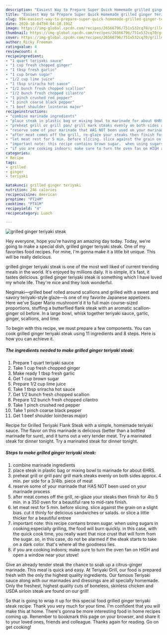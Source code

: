 ```yaml
---
description: "Easiest Way to Prepare Super Quick Homemade grilled ginger teriyaki steak"
title: "Easiest Way to Prepare Super Quick Homemade grilled ginger teriyaki steak"
slug: 994-easiest-way-to-prepare-super-quick-homemade-grilled-ginger-teriyaki-steak
date: 2020-10-04T04:04:18.191Z
image: https://img-global.cpcdn.com/recipes/26566796/751x532cq70/grilled-ginger-teriyaki-steak-recipe-main-photo.jpg
thumbnail: https://img-global.cpcdn.com/recipes/26566796/751x532cq70/grilled-ginger-teriyaki-steak-recipe-main-photo.jpg
cover: https://img-global.cpcdn.com/recipes/26566796/751x532cq70/grilled-ginger-teriyaki-steak-recipe-main-photo.jpg
author: Ricky Freeman
ratingvalue: 4
reviewcount: 4
recipeingredient:
- "1 quart teriyaki sauce"
- "1 cup fresh chopped ginger"
- "1 tbsp fresh garlic"
- "1 cup brown sugar"
- "1/2 cup lime juice"
- "1 tbsp sriracha hot sauce"
- "1/2 bunch fresh chopped scallion"
- "1/2 bunch fresh chopped cilantro"
- "1 pinch crushed red pepper"
- "1 pinch coarse black pepper"
- "1 beef shoulder lointeras major"
recipeinstructions:
- "combine marinade ingredients"
- "place steak in plastic bag or mixing bowl to marinade for about 6HRS."
- "preheat grill or grill pan/ grill mark steaks evenly on both sides approx. 4 min. per side for a 3/4lb. piece of meat"
- "reserve some of your marinade that HAS NOT been used on your marinade process"
- "after meat comes off the grill, re-glaze your steaks then finish for 4to 5 min. in a 350 oven for a beautiful rare to mid-rare finish."
- "let meat rest for 5 min. before slicing. slice against the grain on a slight bias. cut it thinly for delicious sandwiches or salads. or slice a little thicker for a beautiful entree"
- "important note: this recipe contains brown sugar.  when using sugars in cooking;especially grilling, the food will burn quickly. in this case, with the quick cook time, you really want that nice crust that will form from the sugar. so, in this case,  do not be alarmed if the steak starts to take on a dark color. that&#39;s where all the goodness lies."
- "if you are cooking indoors; make sure to turn the oven fan on HIGH and open a window near your stove!"
categories:
- Recipe
tags:
- grilled
- ginger
- teriyaki

katakunci: grilled ginger teriyaki 
nutrition: 246 calories
recipecuisine: American
preptime: "PT24M"
cooktime: "PT41M"
recipeyield: "4"
recipecategory: Lunch

---
```



![grilled ginger teriyaki steak](https://img-global.cpcdn.com/recipes/26566796/751x532cq70/grilled-ginger-teriyaki-steak-recipe-main-photo.jpg)

Hey everyone, hope you're having an amazing day today. Today, we're going to make a special dish, grilled ginger teriyaki steak. One of my favorites food recipes. For mine, I'm gonna make it a little bit unique. This will be really delicious.

grilled ginger teriyaki steak is one of the most well liked of current trending meals in the world. It's enjoyed by millions daily. It is simple, it's fast, it tastes delicious. grilled ginger teriyaki steak is something which I have loved my whole life. They're nice and they look wonderful.

Negimaki—grilled beef rolled around scallions and grilled with a sweet and savory teriyaki-style glaze—is one of my favorite Japanese appetizers. Here we&#39;ve Super Mario mushroom&#39;d it to full main course-sized proportions, stuffing a butterflied flank steak with an aromatic scallion-ginger oil before. In a large bowl, whisk together teriyaki sauce, garlic, ginger, scallions, and lime.


To begin with this recipe, we must prepare a few components. You can cook grilled ginger teriyaki steak using 11 ingredients and 8 steps. Here is how you can achieve it.

<!--inarticleads1-->

##### The ingredients needed to make grilled ginger teriyaki steak:

1. Prepare 1 quart teriyaki sauce
1. Take 1 cup fresh chopped ginger
1. Make ready 1 tbsp fresh garlic
1. Get 1 cup brown sugar
1. Prepare 1/2 cup lime juice
1. Take 1 tbsp sriracha hot sauce
1. Get 1/2 bunch fresh chopped scallion
1. Prepare 1/2 bunch fresh chopped cilantro
1. Take 1 pinch crushed red pepper
1. Take 1 pinch coarse black pepper
1. Get 1 beef shoulder loin(teras major)


Recipe for Grilled Teriyaki Flank Steak with a simple, homemade teriyaki sauce. The flavor on this marinade is delicious (better than a bottled marinade for sure), and it turns out a very tender meat. Try a marinated steak for dinner tonight. Try a marinated steak for dinner tonight. 

<!--inarticleads2-->

##### Steps to make grilled ginger teriyaki steak:

1. combine marinade ingredients
1. place steak in plastic bag or mixing bowl to marinade for about 6HRS.
1. preheat grill or grill pan/ grill mark steaks evenly on both sides approx. 4 min. per side for a 3/4lb. piece of meat
1. reserve some of your marinade that HAS NOT been used on your marinade process
1. after meat comes off the grill, re-glaze your steaks then finish for 4to 5 min. in a 350 oven for a beautiful rare to mid-rare finish.
1. let meat rest for 5 min. before slicing. slice against the grain on a slight bias. cut it thinly for delicious sandwiches or salads. or slice a little thicker for a beautiful entree
1. important note: this recipe contains brown sugar.  when using sugars in cooking;especially grilling, the food will burn quickly. in this case, with the quick cook time, you really want that nice crust that will form from the sugar. so, in this case,  do not be alarmed if the steak starts to take on a dark color. that&#39;s where all the goodness lies.
1. if you are cooking indoors; make sure to turn the oven fan on HIGH and open a window near your stove!


Give an already tender steak the chance to soak up a citrus-ginger marinade. This meal is quick and easy. At Teriyaki Grill, our food is prepared fresh with the only the highest quality ingredients. Our famous Teriyaki sauce along with our marinades and dressings are all specially homemade. Only the freshest, highest quality cuts of boneless, skinless chicken and USDA sirloin steak are found on our grill! 

So that is going to wrap it up for this special food grilled ginger teriyaki steak recipe. Thank you very much for your time. I'm confident that you will make this at home. There's gonna be more interesting food in home recipes coming up. Remember to bookmark this page on your browser, and share it to your loved ones, friends and colleague. Thanks again for reading. Go on get cooking!
